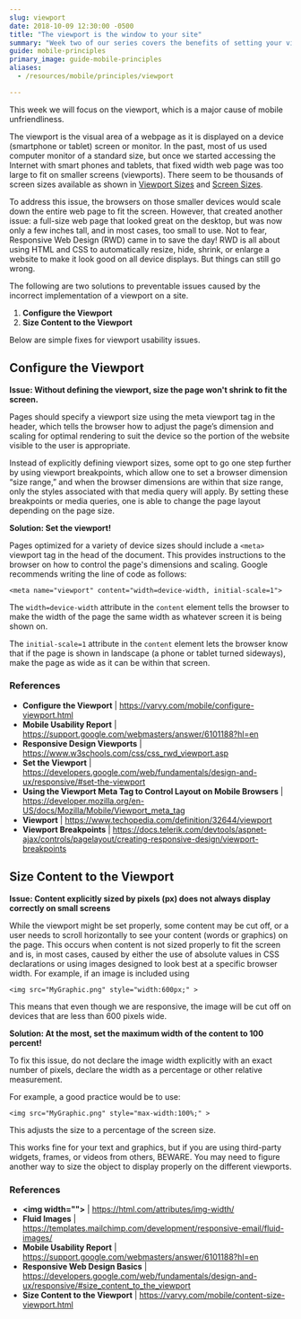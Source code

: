 ```yaml
---
slug: viewport
date: 2018-10-09 12:30:00 -0500
title: "The viewport is the window to your site"
summary: "Week two of our series covers the benefits of setting your viewport."
guide: mobile-principles
primary_image: guide-mobile-principles
aliases:
  - /resources/mobile/principles/viewport

---
```


This week we will focus on the viewport, which is a major cause of mobile unfriendliness.

The viewport is the visual area of a webpage as it is displayed on a device (smartphone or tablet) screen or monitor. In the past, most of us used computer monitor of a standard size, but once we started accessing the Internet with smart phones and tablets, that fixed width web page was too large to fit on smaller screens (viewports). There seem to be thousands of screen sizes available as shown in [Viewport Sizes](http://viewportsizes.com/) and [Screen Sizes](http://www.screensiz.es/).

To address this issue, the browsers on those smaller devices would scale down the entire web page to fit the screen. However, that created another issue: a full-size web page that looked great on the desktop, but was now only a few inches tall, and in most cases, too small to use. Not to fear, Responsive Web Design (RWD) came in to save the day! RWD is all about using HTML and CSS to automatically resize, hide, shrink, or enlarge a website to make it look good on all device displays. But things can still go wrong.

The following are two solutions to preventable issues caused by the incorrect implementation of a viewport on a site.

1. **Configure the Viewport**
2. **Size Content to the Viewport**

Below are simple fixes for viewport usability issues.

## Configure the Viewport

**Issue: Without defining the viewport, size the page won't shrink to fit the screen.**

Pages should specify a viewport size using the meta viewport tag in the header, which tells the browser how to adjust the page’s dimension and scaling for optimal rendering to suit the device so the portion of the website visible to the user is appropriate.

Instead of explicitly defining viewport sizes, some opt to go one step further by using viewport breakpoints, which allow one to set a browser dimension “size range,” and when the browser dimensions are within that size range, only the styles associated with that media query will apply. By setting these breakpoints or media queries, one is able to change the page layout depending on the page size.

**Solution: Set the viewport!**

Pages optimized for a variety of device sizes should include a `<meta>` viewport tag in the head of the document. This provides instructions to the browser on how to control the page's dimensions and scaling. Google recommends writing the line of code as follows:

`<meta name="viewport" content="width=device-width, initial-scale=1">`

The `width=device-width` attribute in the `content` element tells the browser to make the width of the page the same width as whatever screen it is being shown on.

The `initial-scale=1` attribute in the `content` element lets the browser know that if the page is shown in landscape (a phone or tablet turned sideways), make the page as wide as it can be within that screen.

### References

- **Configure the Viewport** | https://varvy.com/mobile/configure-viewport.html
- **Mobile Usability Report** | https://support.google.com/webmasters/answer/6101188?hl=en
- **Responsive Design Viewports** | https://www.w3schools.com/css/css_rwd_viewport.asp
- **Set the Viewport** | https://developers.google.com/web/fundamentals/design-and-ux/responsive/#set-the-viewport
- **Using the Viewport Meta Tag to Control Layout on Mobile Browsers** | https://developer.mozilla.org/en-US/docs/Mozilla/Mobile/Viewport_meta_tag
- **Viewport** | https://www.techopedia.com/definition/32644/viewport
- **Viewport Breakpoints** | https://docs.telerik.com/devtools/aspnet-ajax/controls/pagelayout/creating-responsive-design/viewport-breakpoints

## Size Content to the Viewport

**Issue: Content explicitly sized by pixels (px) does not always display correctly on small screens**

While the viewport might be set properly, some content may be cut off, or a user needs to scroll horizontally to see your content (words or graphics) on the page. This occurs when content is not sized properly to fit the screen and is, in most cases, caused by either the use of absolute values in CSS declarations or using images designed to look best at a specific browser width. For example, if an image is included using

`<img src="MyGraphic.png" style="width:600px;" >`

This means that even though we are responsive, the image will be cut off on devices that are less than 600 pixels wide.

**Solution: At the most, set the maximum width of the content to 100 percent!**

To fix this issue, do not declare the image width explicitly with an exact number of pixels, declare the width as a percentage or other relative measurement.

For example, a good practice would be to use:

`<img src="MyGraphic.png" style="max-width:100%;" >`

This adjusts the size to a percentage of the screen size.

This works fine for your text and graphics, but if you are using third-party widgets, frames, or videos from others, BEWARE. You may need to figure another way to size the object to display properly on the different viewports.

### References

- **&lt;img width=&quot;&quot;&gt;** | https://html.com/attributes/img-width/
- **Fluid Images** | https://templates.mailchimp.com/development/responsive-email/fluid-images/
- **Mobile Usability Report** | https://support.google.com/webmasters/answer/6101188?hl=en
- **Responsive Web Design Basics** | https://developers.google.com/web/fundamentals/design-and-ux/responsive/#size_content_to_the_viewport
- **Size Content to the Viewport** | https://varvy.com/mobile/content-size-viewport.html
